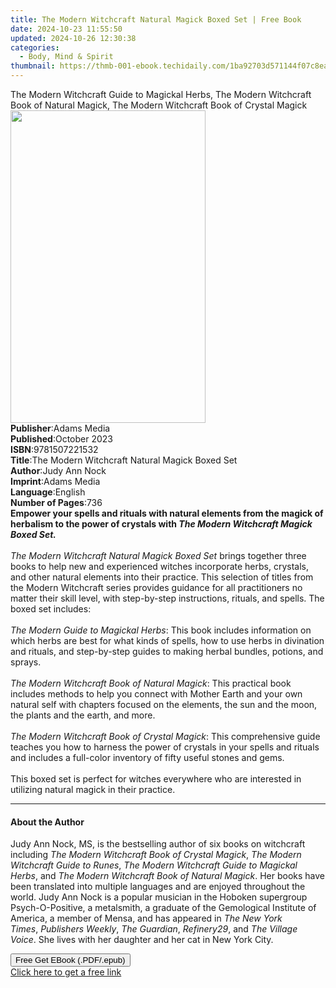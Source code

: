 ```yaml
---
title: The Modern Witchcraft Natural Magick Boxed Set | Free Book
date: 2024-10-23 11:55:50
updated: 2024-10-26 12:30:38
categories:
  - Body, Mind & Spirit
thumbnail: https://thmb-001-ebook.techidaily.com/1ba92703d571144f07c8ea462f61014f5058356f142dd640ac17ba26412e4d47.jpg
---
```

<main id="book-container">
  <div class="flex flex-col">
    <div class="book-brief flex-1 py-6 px-4 sm:p-6 md:py-10 md:px-8">
      <!-- brief-->
      <div class="book-brief-main">
        The Modern Witchcraft Guide to Magickal Herbs, The Modern Witchcraft
        Book of Natural Magick, The Modern Witchcraft Book of Crystal Magick
      </div>
    </div>
    <div
      class="book-meta-info flex-1 grid gap-4 col-start-1 col-end-3 row-start-1 sm:mb-6 sm:grid-cols-4 lg:gap-6 lg:col-start-2 lg:row-end-6 lg:row-span-6 lg:mb-0"
    >
      <div
        class="book-meta-info-left place-content-center mt-4 p-4 text-sm leading-6 col-start-2 col-span-2 dark:text-slate-400"
      >
        <img
          class="w-full h-500 object-cover rounded-lg sm:h-255 sm:col-span-2 lg:col-span-full"
          src="https://img-001-ebook.techidaily.com/0327fef787d2fbe56eae1897f6862efa95af7113587f1a5bd22955da10c9bb8d.jpg"
          alt=""
          width="312"
          height="500"
        />
      </div>
      <div
        class="book-meta-info-right mt-2 col-start-1 row-start-2 col-span-3 self-center"
      >
        <!-- meta data  -->
        <div class="flex flex-col px-4 md:px-8">
          <div class="flex-1">
            <strong>Publisher</strong>:<span class="px-2">Adams Media</span>
          </div>
          <div class="flex-1">
            <strong>Published</strong>:<span class="px-2">October 2023</span>
          </div>
          <div class="flex-1">
            <strong>ISBN</strong>:<span class="px-2">9781507221532</span>
          </div>
          <div class="flex-1">
            <strong>Title</strong>:<span class="px-2"
              >The Modern Witchcraft Natural Magick Boxed Set</span
            >
          </div>
          <div class="flex-1">
            <strong>Author</strong>:<span class="px-2">Judy Ann Nock</span>
          </div>
          <div class="flex-1">
            <strong>Imprint</strong>:<span class="px-2">Adams Media</span>
          </div>
          <div class="flex-1">
            <strong>Language</strong>:<span class="px-2">English</span>
          </div>
          <div class="flex-1">
            <strong>Number of Pages</strong>:<span class="px-2">736</span>
          </div>
        </div>
      </div>
    </div>
    <div class="book-description flex-1 py-6 px-4 sm:p-6 md:py-10 md:px-8">
      <div class="book-description-main">
        <div accordion-content="" id="description">
          <b
            >Empower your spells and rituals with natural elements from the
            magick of herbalism to the power of crystals with
            <i>The Modern Witchcraft Magick Boxed Set.</i></b
          ><br /><br /><i>The Modern Witchcraft Natural Magick Boxed Set</i>
          brings together three books to help new and experienced witches
          incorporate herbs, crystals, and other natural elements into their
          practice. This selection of titles from the Modern Witchcraft series
          provides guidance for all practitioners no matter their skill level,
          with step-by-step instructions, rituals, and spells. The boxed set
          includes:<br />
          <br /><i>The Modern Guide to Magickal Herbs</i>: This book includes
          information on which herbs are best for what kinds of spells, how to
          use herbs in divination and rituals, and step-by-step guides to making
          herbal bundles, potions, and sprays.<br />
          <br /><i>The Modern Witchcraft Book of Natural Magick</i>: This
          practical book includes methods to help you connect with Mother Earth
          and your own natural self with chapters focused on the elements, the
          sun and the moon, the plants and the earth, and more.<br />
          <br /><i>The Modern Witchcraft Book of Crystal Magick</i>: This
          comprehensive guide teaches you how to harness the power of crystals
          in your spells and rituals and includes a full-color inventory of
          fifty useful stones and gems.<br />
          <br />This boxed set is perfect for witches everywhere who are
          interested in utilizing natural magick in their practice.
        </div>
        <div class="accordion-fader"></div>
      </div>
    </div>
    <div class="book-excerpts flex-1 py-6 px-4 sm:p-6 md:py-10 md:px-8">
      <!-- excerpts-->
      <div class="book-excerpts-main">
        <hr />
        <h4 class="placeholder placeholder-heading">
          <span>About the Author</span>
        </h4>
        <p>
          Judy Ann Nock, MS, is the bestselling author of six books on
          witchcraft including <i>The Modern Witchcraft Book of Crystal Magic</i
          ><i>k</i>,<i> The Modern Witchcraft Guide to Runes</i>,
          <i>The Modern Witchcraft Guide to Magickal Herbs</i>, and
          <i>The Modern Witchcraft Book of Natural Magick</i>. Her books have
          been translated into multiple languages and are enjoyed throughout the
          world.&nbsp;Judy Ann Nock is a popular musician in the Hoboken
          supergroup Psych-O-Positive, a metalsmith, a graduate of the
          Gemological Institute of America, a member of Mensa, and has appeared
          in&nbsp;<i>The New York Times</i>,&nbsp;<i>Publishers Weekly</i>,
          <i>The Guardian</i>, <i>Refinery29</i>, and&nbsp;<i
            >The Village Voice</i
          >. She lives with her daughter and her cat in New York City.
        </p>
      </div>
    </div>
    <div
      class="book-about-author flex-1 py-6 px-4 sm:p-6 md:py-10 md:px-8"
    ></div>
    <div class="book-free-get flex-1 py-6 px-4 sm:p-6 md:py-10 md:px-8">
      <button
        id="btn-free-get"
        class="bg-blue-500 hover:bg-blue-700 text-white font-bold py-2 px-4 rounded"
      >
        Free Get EBook (.PDF/.epub)
      </button>
      <div id="countdown-display" class="px-2 text-lg mt-2"></div>
      <a
        id="free-link"
        class="hidden bg-blue-500 hover:bg-blue-700 text-white font-bold py-2 px-4 rounded"
        href="https://www.ebooks.com/en-us/book/210795739/the-modern-witchcraft-natural-magick-boxed-set/judy-ann-nock/"
        target="_blank"
        >Click here to get a free link</a
      >
    </div>
    <script>
      let countdownTime = 0;
      let countdownInterval = null;
      document
        .getElementById('btn-free-get')
        .addEventListener('click', startCountdown);
      function startCountdown() {
        countdownTime = new Date().getTime() + 60000 * 3;
        countdownInterval = setInterval(updateCountdown, 1000);
        document.getElementById('btn-free-get').disabled = true;
        document
          .getElementById('btn-free-get')
          .classList.add('bg-gray-500', 'cursor-not-allowed');
      }
      function updateCountdown() {
        let currentTime = new Date().getTime();
        let timeLeft = countdownTime - currentTime;
        let secondsLeft = Math.floor(timeLeft / 1000);
        document.getElementById('countdown-display').innerHTML =
          `Remaining time: ${secondsLeft} seconds.`;
        if (secondsLeft <= 0) {
          clearInterval(countdownInterval);
          document.getElementById('btn-free-get').classList.add('hidden');
          document.getElementById('free-link').classList.remove('hidden');
          document.getElementById('countdown-display').innerHTML = '';
        }
      }
    </script>
  </div>
</main>
